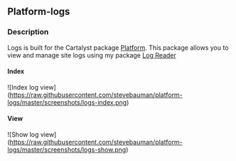 ## Platform-logs

### Description

Logs is built for the Cartalyst package [Platform](https://cartalyst.com/manual/platform/3.0). This package
allows you to view and manage site logs using my package [Log Reader](https://github.com/stevebauman/log-reader)

#### Index

![Index log view]
(https://raw.githubusercontent.com/stevebauman/platform-logs/master/screenshots/logs-index.png)

#### View

![Show log view]
(https://raw.githubusercontent.com/stevebauman/platform-logs/master/screenshots/logs-show.png)